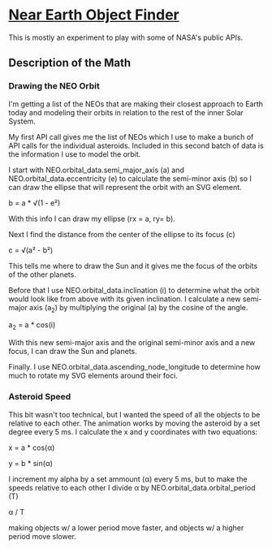 # [Near Earth Object Finder](https://dkallen78.github.io/neo-finder/neoFinder.html)

This is mostly an experiment to play with some of NASA's public APIs.

## Description of the Math

### Drawing the NEO Orbit

I'm getting a list of the NEOs that are making their closest approach to Earth today and modeling their orbits in relation to the rest of the inner Solar System.

My first API call gives me the list of NEOs which I use to make a bunch of API calls for the individual asteroids. Included in this second batch of data is the information I use to model the orbit. 

I start with NEO.orbital_data.semi_major_axis (a) and NEO.orbital_data.eccentricity (e) to calculate the semi-minor axis (b) so I can draw the ellipse that will represent the orbit with an SVG element.

b = a * √(1 - e²)

With this info I can draw my ellipse (rx = a, ry= b). 

Next I find the distance from the center of the ellipse to its focus (c)

c = √(a² - b²)

This tells me where to draw the Sun and it gives me the focus of the orbits of the other planets.

Before that I use NEO.orbital_data.inclination (i) to determine what the orbit would look like from above with its given inclination. I calculate a new semi-major axis (a<sub>2</sub>) by multiplying the original (a) by the cosine of the angle.

a<sub>2</sub> = a * cos(i)

With this new semi-major axis and the original semi-minor axis and a new focus, I can draw the Sun and planets. 

Finally. I use NEO.orbital_data.ascending_node_longitude to determine how much to rotate my SVG elements around their foci.

### Asteroid Speed

This bit wasn't too technical, but I wanted the speed of all the objects to be relative to each other. The animation works by moving the asteroid by a set degree every 5 ms. I calculate the x and y coordinates with two equations:

x = a * cos(α)

y = b * sin(α)

I increment my alpha by a set ammount (α) every 5 ms, but to make the speeds relative to each other I divide α by NEO.orbital_data.orbital_period (T)

α / T

making objects w/ a lower period move faster, and objects w/ a higher period move slower.


